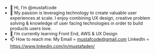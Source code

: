 - 👋 Hi, I’m @mustafcode
- 👀 My passion is leveraging technology to create valuable user experiences at scale. I enjoy combining UX design, creative problem solving & knowledge of user facing technologies in order to build products users love.
- 🌱 I’m currently learning Front End, AWS & UX Design
- 📫 How to reach me: My Email = mustafcode@gmail.com
      LinkedIn = https://www.linkedin.com/in/mustafaden/

<!---
mustafcode/mustafcode is a ✨ special ✨ repository because its `README.md` (this file) appears on your GitHub profile.
You can click the Preview link to take a look at your changes.
--->
